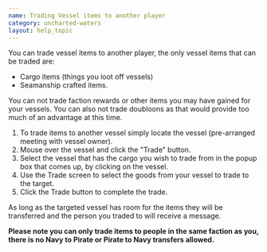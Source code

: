```yaml
---
name: Trading Vessel items to another player
category: uncharted-waters
layout: help_topic
---
```

You can trade vessel items to another player, the only vessel items that can be traded are:

*   Cargo items (things you loot off vessels)
*   Seamanship crafted items.

You can not trade faction rewards or other items you may have gained for your vessels. You can also not trade doubloons as that would provide too much of an advantage at this time.

1.  To trade items to another vessel simply locate the vessel (pre-arranged meeting with vessel owner).
2.  Mouse over the vessel and click the "Trade" button.
3.  Select the vessel that has the cargo you wish to trade from in the popup box that comes up, by clicking on the vessel.
4.  Use the Trade screen to select the goods from your vessel to trade to the target.
5.  Click the Trade button to complete the trade.

As long as the targeted vessel has room for the items they will be transferred and the person you traded to will receive a message.

**Please note you can only trade items to people in the same faction as you, there is no Navy to Pirate or Pirate to Navy transfers allowed.**